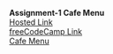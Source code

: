 <b>Assignment-1 Cafe Menu</b><br>
<a href="https://101-nidhi.github.io/Assignment1-CafeMenu/">Hosted Link</a><br>
<a href="https://www.freecodecamp.org/nidhi_goel">freeCodeCamp Link</a><br>
<a href="https://www.freecodecamp.org/learn/2022/responsive-web-design/learn-basic-css-by-building-a-cafe-menu/step-91">Cafe Menu</a>
